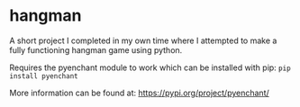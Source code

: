 # hangman
A short project I completed in my own time where I attempted to make a fully functioning hangman game using python.

Requires the pyenchant module to work which can be installed with pip: `pip install pyenchant`

More information can be found at: https://pypi.org/project/pyenchant/
